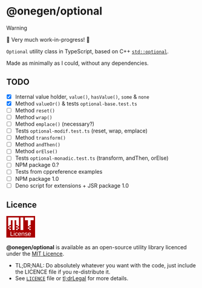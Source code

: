 # @onegen/optional

> [!WARNING]  
> 🚧 Very much work-in-progress! 🚧

`Optional` utility class in TypeScript, based on C++
[`std::optional`](https://en.cppreference.com/w/cpp/utility/optional).

Made as minimally as I could, without any dependencies.

<!--
## Compatibility

| **Runtime** | **Package** |
| ----------- | ----------- |
| Node.JS     | [NPM](#)    |
| Web         | not yet     |
| Deno        | [JSR](#)    |
| Bun         | not yet     | 
-->

## TODO

- [X] Internal value holder, `value()`, `hasValue()`, `some` & `none`
- [X] Method `valueOr()` & tests `optional-base.test.ts`
- [ ] Method `reset()`
- [ ] Method `wrap()`
- [ ] Method `emplace()` (necessary?)
- [ ] Tests `optional-modif.test.ts` (reset, wrap, emplace)
- [ ] Method `transform()`
- [ ] Method `andThen()`
- [ ] Method `orElse()`
- [ ] Tests `optional-monadic.test.ts` (transform, andThen, orElse)
- [ ] NPM package 0.?
- [ ] Tests from cppreference examples
- [ ] NPM package 1.0
- [ ] Deno script for extensions + JSR package 1.0

## Licence

<img
     alt="MIT-emblem"
     src=".github/mit.png"
     width="15%" />

**@onegen/optional** is available as an open-source utility library licenced
under the [MIT Licence](https://en.wikipedia.org/wiki/MIT_License).

- <span title="Too long; didn't read; not a lawyer">TL;DR;NAL</span>:
   Do absolutely whatever you want with the code, just include
   the LICENCE file if you re-distribute it.
- See [`LICENCE`](LICENCE) file or
   [tl;drLegal](https://www.tldrlegal.com/license/mit-license)
   for more details.
